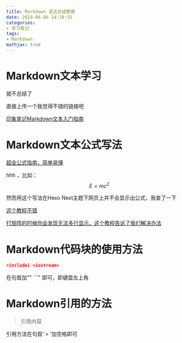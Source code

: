 ```yaml
---
title: Markdown 语法总结整理
date: 2019-06-06 14:18:55
categories: 
- 学习笔记
tags: 
- Markdown
mathjax: true
---
```


# Markdown文本学习

就不总结了

直接上传一个我觉得不错的链接吧

[印象笔记Markdown文本入门指南](<https://list.yinxiang.com/markdown/eef42447-db3f-48ee-827b-1bb34c03eb83.php>)

# Markdown文本公式写法

[超全公式指南，简单易懂](https://blog.csdn.net/mingzhuo_126/article/details/82722455)

hhh ，比如：
$$
E=mc^2
$$

然而用这个写法在Hexo Next主题下网页上并不会显示出公式，我查了一下

[这个教程不错](<https://blog.csdn.net/yexiaohhjk/article/details/82526604>)

[打矩阵的时候你会发现无法多行显示，这个教程告诉了我们解决办法](https://jdhao.github.io/2017/10/06/hexo-markdown-latex-equation/)

# Markdown代码块的使用方法

```c++
#include1 <iostream>
```

在句首加"" ```" 即可，即键盘左上角

# Markdown引用的方法

> 引用内容

引用方法在句首‘ > ’加空格即可

